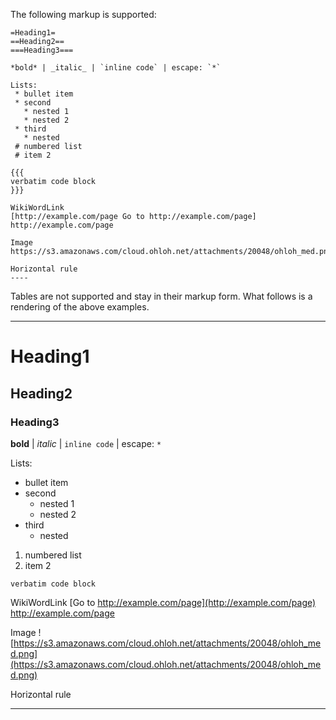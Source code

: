 The following markup is supported:
```
=Heading1=
==Heading2==
===Heading3===

*bold* | _italic_ | `inline code` | escape: `*`

Lists:
 * bullet item
 * second
   * nested 1
   * nested 2
 * third
   * nested
 # numbered list
 # item 2

{{{
verbatim code block
}}}

WikiWordLink
[http://example.com/page Go to http://example.com/page]
http://example.com/page

Image
https://s3.amazonaws.com/cloud.ohloh.net/attachments/20048/ohloh_med.png

Horizontal rule
----
```

Tables are not supported and stay in their markup form.
What follows is a rendering of the above examples.

---

# Heading1 #
## Heading2 ##
### Heading3 ###

**bold** | _italic_ | `inline code` | escape: `*`

Lists:
  * bullet item
  * second
    * nested 1
    * nested 2
  * third
    * nested
  1. numbered list
  1. item 2

```
verbatim code block
```

WikiWordLink
[Go to http://example.com/page](http://example.com/page)
http://example.com/page

Image
![https://s3.amazonaws.com/cloud.ohloh.net/attachments/20048/ohloh_med.png](https://s3.amazonaws.com/cloud.ohloh.net/attachments/20048/ohloh_med.png)

Horizontal rule

---
